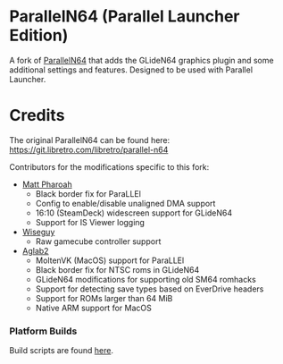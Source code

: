 # ParallelN64 (Parallel Launcher Edition)

A fork of [ParallelN64](https://git.libretro.com/libretro/parallel-n64) that adds the GLideN64 graphics plugin and some additional settings and features. Designed to be used with Parallel Launcher.

# Credits

The original ParallelN64 can be found here: https://git.libretro.com/libretro/parallel-n64  

Contributors for the modifications specific to this fork:
 * [Matt Pharoah](https://gitlab.com/mpharoah)
   * Black border fix for ParaLLEl
   * Config to enable/disable unaligned DMA support
   * 16:10 (SteamDeck) widescreen support for GLideN64
   * Support for IS Viewer logging
 * [Wiseguy](https://gitlab.com/Mr-Wiseguy)
    * Raw gamecube controller support
 * [Aglab2](https://gitlab.com/aglab2)
    * MoltenVK (MacOS) support for ParaLLEl
    * Black border fix for NTSC roms in GLideN64
    * GLideN64 modifications for supporting old SM64 romhacks
    * Support for detecting save types based on EverDrive headers
    * Support for ROMs larger than 64 MiB
    * Native ARM support for MacOS

### Platform Builds

Build scripts are found [here](https://gitlab.com/parallel-launcher/parallel-n64/-/tree/master/scripts).

